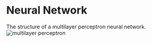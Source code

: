 # Neural Network

The structure of a multilayer perceptron neural network.
![multilayer 
perceptron](https://www.researchgate.net/profile/Michael_Frish/publication/241347660/figure/fig3/AS:298690993508361@1448224890429/Figure-3-The-structure-of-a-multilayer-perceptron-neural-network.png)

